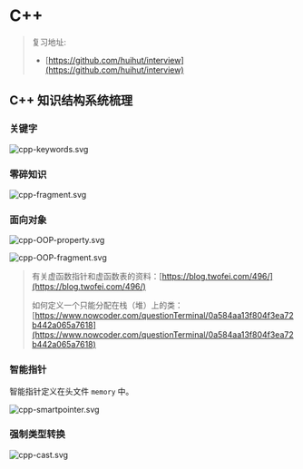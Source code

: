 # C++

> 复习地址:
>
> * [https://github.com/huihut/interview](https://github.com/huihut/interview)

## C++ 知识结构系统梳理

### 关键字

![cpp-keywords.svg](../../.gitbook/assets/cpp-keywords.svg)

### 零碎知识

![cpp-fragment.svg](../../.gitbook/assets/cpp-fragment.svg)

### 面向对象

![cpp-OOP-property.svg](../../.gitbook/assets/cpp-OOP-property.svg)

![cpp-OOP-fragment.svg](../../.gitbook/assets/cpp-OOP-fragment.svg)

> 有关虚函数指针和虚函数表的资料：[https://blog.twofei.com/496/](https://blog.twofei.com/496/)
>
> 如何定义一个只能分配在栈（堆）上的类：[https://www.nowcoder.com/questionTerminal/0a584aa13f804f3ea72b442a065a7618](https://www.nowcoder.com/questionTerminal/0a584aa13f804f3ea72b442a065a7618)

### 智能指针

智能指针定义在头文件 `memory` 中。

![cpp-smartpointer.svg](../../.gitbook/assets/cpp-smartpointer.svg)

### 强制类型转换

![cpp-cast.svg](../../.gitbook/assets/cpp-cast.svg)

